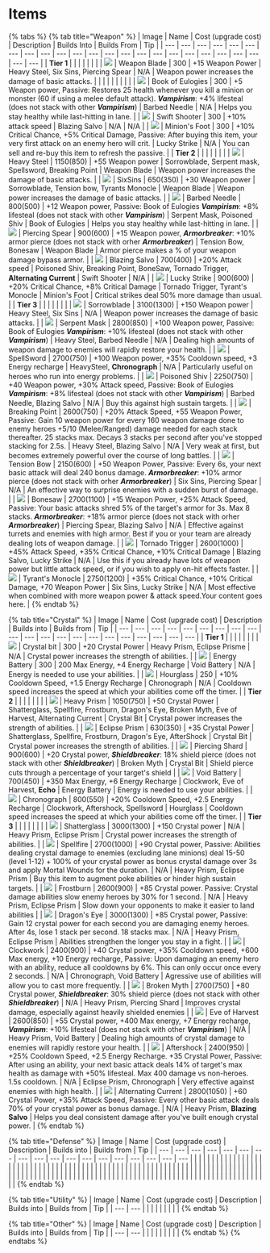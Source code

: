 # Items

{% tabs %}
{% tab title="Weapon" %}
| Image | Name | Cost \(upgrade cost\) | Description | Builds Into | Builds From | Tip |
| --- | --- | --- | --- | --- | --- | --- | --- | --- | --- | --- | --- | --- | --- | --- | --- | --- | --- | --- | --- | --- | --- | --- | --- |
| **Tier 1** |  |  |  |  |  |  |
| ![](../.gitbook/assets/image%20%2843%29.png) | Weapon Blade | 300 | +15 Weapon Power | Heavy Steel, Six Sins, Piercing Spear | N/A | Weapon power increases the damage of basic attacks. |
|  |  |  |  |  |  |  |
| ![](../.gitbook/assets/image%20%2835%29.png) | Book of Eulogies | 300 | +5 Weapon power, Passive: Restores 25 health whenever you kill a minion or monster \(60 if using a melee default attack\). _**Vampirism**_: +4% lifesteal \(does not stack with other _**Vampirism**_\) | Barbed Needle | N/A  | Helps you stay healthy while last-hitting in lane. |
| ![](../.gitbook/assets/image%20%2824%29.png) | Swift Shooter | 300 | +10% attack speed | Blazing Salvo | N/A | N/A |
| ![](../.gitbook/assets/image%20%2821%29.png) | Minion's Foot | 300 | +10% Critical Chance, +5% Critical Damage, Passive: After buying this item, your very first attack on an enemy hero will crit. | Lucky Strike | N/A | You can sell and re-buy this item to refresh the passive. |
| **Tier 2** |  |  |  |  |  |  |
| ![](../.gitbook/assets/image%20%2825%29.png) |  Heavy Steel | 1150\(850\) | +55 Weapon power | Sorrowblade, Serpent mask, Spellsword, Breaking Point | Weapon Blade | Weapon power increases the damage of basic attacks. |
| ![](../.gitbook/assets/image%20%2836%29.png) |  SixSins | 650\(350\) | +30 Weapon power | Sorrowblade, Tension bow, Tyrants Monocle | Weapon Blade | Weapon power increases the damage of basic attacks. |
| ![](../.gitbook/assets/image%20%287%29.png) | Barbed Needle | 800\(500\) | +12 Weapon power, Passive: Book of Eulogies _**Vampirism**_: +8% lifesteal \(does not stack with other _**Vampirism**_\) | Serpent Mask, Poisoned Shiv | Book of Eulogies |  Helps you stay healthy while last-hitting in lane. |
| ![](../.gitbook/assets/image%20%2848%29.png) | Piercing Spear | 900\(600\) | +15 Weapon power, _**Armorbreaker**_: +10% armor pierce \(does not stack with orher _**Armorbreaker**_\) | Tension Bow, Bonesaw | Weapon Blade |  Armor pierce makes a % of your weapon damage bypass armor. |
| ![](../.gitbook/assets/image%20%288%29.png) | Blazing Salvo | 700\(400\) | +20% Attack speed | Poisoned Shiv, Breaking Point, BoneSaw, Tornado Trigger, **Alternating Current** | Swift Shooter | N/A |
| ![](../.gitbook/assets/image%20%2818%29.png) | Lucky Strike | 900\(600\) | +20% Critical Chance, +8% Critical Damage | Tornado Trigger, Tyrant's Monocle | Minion's Foot |  Critical strikes deal 50% more damage than usual. |
| **Tier 3** |  |  |  |  |  |  |
| ![](../.gitbook/assets/image%20%2826%29.png) | Sorrowblade | 3100\(1300\) | +150 Weapon power | Heavy Steel, Six Sins | N/A | Weapon power increases the damage of basic attacks. |
| ![](../.gitbook/assets/image%20%2840%29.png) | Serpent Mask | 2800\(850\) |  +100 Weapon power, Passive: Book of Eulogies _**Vampirism**_: +10% lifesteal \(does not stack with other _**Vampirism**_\) | Heavy Steel, Barbed Needle | N/A | Dealing high amounts of weapon damage to enemies will rapidly restore your health. |
| ![](../.gitbook/assets/image%20%285%29.png) | SpellSword | 2700\(750\) | +100 Weapon power, +35% Cooldown speed, +3 Energy recharge | HeavySteel, **Chronograph** |  N/A | Particularly useful on heroes who run into energy problems. |
| ![](../.gitbook/assets/image%20%2838%29.png) | Poisoned Shiv | 2250\(750\) | +40 Weapon power, +30% Attack speed, Passive: Book of Eulogies _**Vampirism**_: +8% lifesteal \(does not stack with other _**Vampirism**_\) | Barbed Needle, Blazing Salvo |  N/A |  Buy this against high sustain targets. |
| ![](../.gitbook/assets/image%20%284%29.png) | Breaking Point | 2600\(750\) | +20% Attack Speed, +55 Weapon Power, Passive: Gain 10 weapon power for every 160 weapon damage done to enemy heroes +5/10 \(Melee/Ranged\) damage needed for each stack thereafter. 25 stacks max. Decays 3 stacks per second after you've stopped stacking for 2.5s. | Heavy Steel, Blazing Salvo |  N/A |  Very weak at first, but becomes extremely powerful over the course of long battles. |
| ![](../.gitbook/assets/image%20%2832%29.png) | Tension Bow | 2150\(600\) | +50 Weapon Power, Passive: Every 6s, your next basic attack will deal 240 bonus damage.  _**Armorbreaker**_: +10% armor pierce \(does not stack with orher _**Armorbreaker**_\) | Six Sins, Piercing Spear |  N/A |  An effective way to surprise enemies with a sudden burst of damage. |
| ![](../.gitbook/assets/image%20%2839%29.png) | Bonesaw | 2700\(1100\) | +15 Weapon Power, +25% Attack Speed, Passive: Your basic attacks shred 5% of the target's armor for 3s. Max 8 stacks.  _**Armorbreaker**_: +18% armor pierce \(does not stack with orher _**Armorbreaker**_\) | Piercing Spear, Blazing Salvo |  N/A |  Effective against turrets and enemies with high armor. Best if you or your team are already dealing lots of weapon damage. |
| ![](../.gitbook/assets/image%20%2819%29.png) | Tornado Trigger | 2600\(1000\) | +45% Attack Speed, +35% Critical Chance, +10% Critical Damage | Blazing Salvo, Lucky Strike |  N/A |  Use this if you already have lots of weapon power but little attack speed, or if you wish to apply on-hit effects faster. |
| ![](../.gitbook/assets/image%20%2830%29.png) | Tyrant's Monocle | 2750\(1200\) | +35% Critical Chance, +10% Critical Damage, +70 Weapon Power | Six Sins, Lucky Strike |  N/A |  Most effective when combined with more weapon power & attack speed.Your content goes here. |
{% endtab %}

{% tab title="Crystal" %}
| Image | Name | Cost \(upgrade cost\) | Description | Builds into | Builds from | Tip |
| --- | --- | --- | --- | --- | --- | --- | --- | --- | --- | --- | --- | --- | --- | --- | --- | --- | --- | --- | --- | --- |
| **Tier 1** |  |  |  |  |  |  |
| ![](../.gitbook/assets/image%20%2834%29.png) | Crystal bit | 300 |  +20 Crystal Power | Heavy Prism, Eclipse Prisme | N/A | Crystal power increases the strength of abilities. |
| ![](../.gitbook/assets/image%20%2815%29.png) | Energy Battery | 300 | 200 Max Energy, +4 Energy Recharge | Void Battery |  N/A | Energy is needed to use your abilities. |
| ![](../.gitbook/assets/image%20%2828%29.png) | Hourglass | 250 | +10% Cooldown Speed, +1.5 Energy Recharge | Chronograph |  N/A | Cooldown speed increases the speed at which your abilities come off the timer. |
| **Tier 2** |  |  |  |  |  |  |
| ![](../.gitbook/assets/image%20%2816%29.png) | Heavy Prism | 1050\(750\) |  +50 Crystal Power | Shatterglass, Spellfire, Frostburn, Dragon's Eye, Broken Myth, Eve of Harvest, Alternating Current | Crystal Bit | Crystal power increases the strength of abilities. |
| ![](../.gitbook/assets/image%20%2837%29.png) | Eclipse Prism | 630\(350\) |  +35 Crystal Power | Shatterglass, Spellfire, Frostburn, Dragon's Eye, AfterShock | Crystal Bit |  Crystal power increases the strength of abilities. |
| ![](../.gitbook/assets/image%20%2847%29.png) | Piercing Shard | 900\(600\) | +20 Crystal power, _**Shieldbreaker**_: 18% shield pierce \(does not stack with other _**Shieldbreaker**_\) | Broken Myth | Crystal Bit | Shield pierce cuts through a percentage of your target's shield |
| ![](../.gitbook/assets/image%20%2831%29.png) | Void Battery | 700\(450\) | +350 Max Energy, +6 Energy Recharge | Clockwork, Eve of Harvest, **Echo** | Energy Battery | Energy is needed to use your abilities. |
| ![](../.gitbook/assets/image%20%2820%29.png) | Chronograph | 800\(550\) | +20% Cooldown Speed, +2.5 Energy Recharge | Clockwork, Aftershock, Spellsword | Hourglass | Cooldown speed increases the speed at which your abilities come off the timer. |
| **Tier 3** |  |  |  |  |  |  |
| ![](../.gitbook/assets/image%20%2845%29.png) | Shatterglass | 3000\(1300\) | +150 Crystal power |  N/A | Heavy Prism, Eclipse Prism | Crystal power increases the strength of abilities. |
| ![](../.gitbook/assets/image%20%2841%29.png) | Spellfire | 2700\(1000\) | +90 Crystal power, Passive: Abilities dealing crystal damage to enemies \(excluding lane minions\) deal 15-50 \(level 1-12\) + 100% of your crystal power as bonus crystal damage over 3s and apply Mortal Wounds for the duration. |  N/A | Heavy Prism, Eclipse Prism | Buy this item to augment poke abilities or hinder high sustain targets.  |
| ![](../.gitbook/assets/image%20%2817%29.png) | Frostburn | 2600\(900\) | +85 Crystal power. Passive: Crystal damage abilities slow enemy heroes by 30% for 1 second. |  N/A | Heavy Prism, Eclipse Prism | Slow down your opponents to make it easier to land abilities |
| ![](../.gitbook/assets/image%20%2833%29.png) | Dragon's Eye | 3000\(1300\) | +85 Crystal power, Passive: Gain 12 crystal power for each second you are damaging enemy heroes. After 4s, lose 1 stack per second. 18 stacks max. |  N/A | Heavy Prism, Eclipse Prism | Abilities strengthen the longer you stay in a fight. |
| ![](../.gitbook/assets/image%20%2842%29.png) | Clockwork | 2400\(900\) | +40 Crystal power, +35% Cooldown speed, +600 Max energy, +10 Energy recharge, Passive: Upon damaging an enemy hero with an ability, reduce all cooldowns by 6%. This can only occur once every 2 seconds. |  N/A | Chronograph, Void Battery | Agressive use of abilities will allow you to cast more frequently. |
| ![](../.gitbook/assets/image%20%2827%29.png) | Broken Myth | 2700\(750\) | +80 Crystal power, _**Shieldbreaker**_: 30% shield pierce \(does not stack with other _**Shieldbreaker**_\) |  N/A | Heavy Prism, Piercing Shard | Improves crystal damage, especially against heavily shielded enemies |
| ![](../.gitbook/assets/image%20%2814%29.png) | Eve of Harvest | 2600\(850\) | +55 Crystal power, +400 Max energy, +7 Energy recharge,  _**Vampirism**_: +10% lifesteal \(does not stack with other _**Vampirism**_\) |  N/A | Heavy Prism, Void Battery | Dealing high amounts of crystal damage to enemies will rapidly restore your health. |
| ![](../.gitbook/assets/image%20%2829%29.png) | Aftershock | 2400\(950\) | +25% Cooldown Speed, +2.5 Energy Recharge. +35 Crystal Power, Passive: After using an ability, your next basic attack deals 14% of target's max health as damage with +50% lifesteal. Max 400 damage vs non-heroes. 1.5s cooldown. |  N/A | Eclipse Prism, Chronograph | Very effective against enemies with high health. |
| ![](../.gitbook/assets/image%20%289%29.png) | Alternating Current | 2800\(1050\) | +60 Crystal Power, +35% Attack Speed, Passive: Every other basic attack deals 70% of your crystal power as bonus damage. |  N/A | Heavy Prism, **Blazing Salvo** | Helps you deal consistent damage after you've built enough crystal power. |
{% endtab %}

{% tab title="Defense" %}
| Image | Name | Cost \(upgrade cost\) | Description | Builds into | Builds from | Tip |
| --- | --- | --- | --- | --- | --- | --- | --- | --- | --- | --- | --- | --- | --- | --- | --- | --- | --- |
|  |  |  |  |  |  |  |
|  |  |  |  |  |  |  |
|  |  |  |  |  |  |  |
|  |  |  |  |  |  |  |
|  |  |  |  |  |  |  |
|  |  |  |  |  |  |  |
|  |  |  |  |  |  |  |
|  |  |  |  |  |  |  |
|  |  |  |  |  |  |  |
|  |  |  |  |  |  |  |
|  |  |  |  |  |  |  |
|  |  |  |  |  |  |  |
|  |  |  |  |  |  |  |
|  |  |  |  |  |  |  |
|  |  |  |  |  |  |  |
|  |  |  |  |  |  |  |
|  |  |  |  |  |  |  |
{% endtab %}

{% tab title="Utility" %}
| Image | Name | Cost \(upgrade cost\) | Description | Builds into | Builds from | Tip |
| --- | --- |
|  |  |  |  |  |  |  |
{% endtab %}

{% tab title="Other" %}
| Image | Name | Cost \(upgrade cost\) | Description | Builds into | Builds from | Tip |
| --- | --- |
|  |  |  |  |  |  |  |
{% endtab %}
{% endtabs %}





